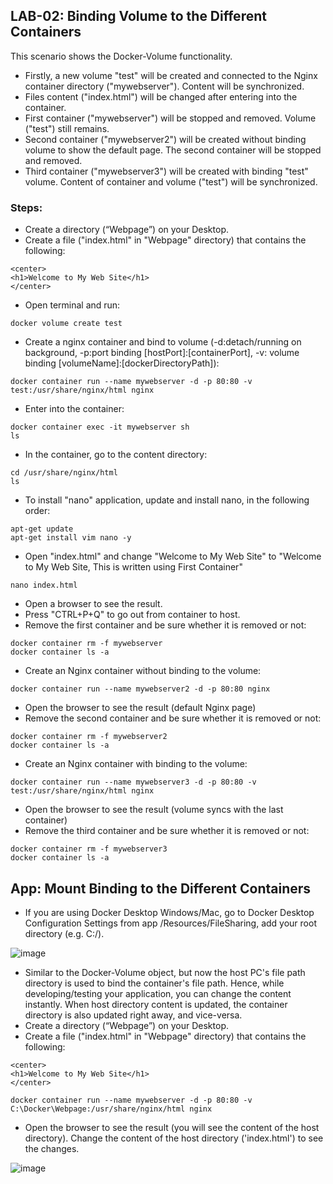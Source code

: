 ## LAB-02: Binding Volume to the Different Containers

This scenario shows the Docker-Volume functionality. 
- Firstly, a new volume "test" will be created and connected to the Nginx container directory ("mywebserver"). Content will be synchronized.
- Files content ("index.html") will be changed after entering into the container. 
- First container ("mywebserver") will be stopped and removed. Volume ("test") still remains.
- Second container ("mywebserver2") will be created without binding volume to show the default page. The second container will be stopped and removed.
- Third container ("mywebserver3") will be created with binding "test" volume. Content of container and volume ("test") will be synchronized. 

### Steps: 

- Create a directory (“Webpage”) on your Desktop.
- Create a file ("index.html" in "Webpage" directory) that contains the following:

```
<center>
<h1>Welcome to My Web Site</h1>
</center>
```
- Open terminal and run:
```
docker volume create test
```
- Create a nginx container and bind to volume (-d:detach/running on background, -p:port binding [hostPort]:[containerPort], -v: volume binding [volumeName]:[dockerDirectoryPath]):
```
docker container run --name mywebserver -d -p 80:80 -v test:/usr/share/nginx/html nginx
```
- Enter into the container:
```
docker container exec -it mywebserver sh
ls
```
- In the container, go to the content directory:
```
cd /usr/share/nginx/html
ls
```
- To install "nano" application, update and install nano, in the following order:
```
apt-get update
apt-get install vim nano -y
```
- Open "index.html" and change "Welcome to My Web Site" to "Welcome to My Web Site, This is written using First Container"
```
nano index.html
```
- Open a browser to see the result.
- Press "CTRL+P+Q" to go out from container to host.
- Remove the first container and be sure whether it is removed or not: 
```
docker container rm -f mywebserver
docker container ls -a
```
- Create an Nginx container without binding to the volume:
```
docker container run --name mywebserver2 -d -p 80:80 nginx
```
- Open the browser to see the result (default Nginx page)
- Remove the second container and be sure whether it is removed or not: 
```
docker container rm -f mywebserver2
docker container ls -a
```
- Create an Nginx container with binding to the volume:
```
docker container run --name mywebserver3 -d -p 80:80 -v test:/usr/share/nginx/html nginx
```
- Open the browser to see the result (volume syncs with the last container)
- Remove the third container and be sure whether it is removed or not: 
```
docker container rm -f mywebserver3
docker container ls -a
```

## App: Mount Binding to the Different Containers <a name="app_mount"></a>
- If you are using Docker Desktop Windows/Mac, go to Docker Desktop Configuration Settings from app /Resources/FileSharing, add your root directory  (e.g. C:/). 

![image](https://user-images.githubusercontent.com/10358317/113410473-bdf04000-93b3-11eb-82fd-e2bcd508bebe.png)

- Similar to the Docker-Volume object, but now the host PC's file path directory is used to bind the container's file path. Hence, while developing/testing your application, you can change the content instantly. When host directory content is updated, the container directory is also updated right away, and vice-versa.
- Create a directory (“Webpage”) on your Desktop.
- Create a file ("index.html" in "Webpage" directory) that contains the following:

```
<center>
<h1>Welcome to My Web Site</h1>
</center>
``` 
```
docker container run --name mywebserver -d -p 80:80 -v C:\Docker\Webpage:/usr/share/nginx/html nginx
```
- Open the browser to see the result (you will see the content of the host directory). Change the content of the host directory ('index.html') to see the changes.

![image](https://user-images.githubusercontent.com/10358317/114019691-005fc400-986f-11eb-9737-6e3f5659d6ef.png)

